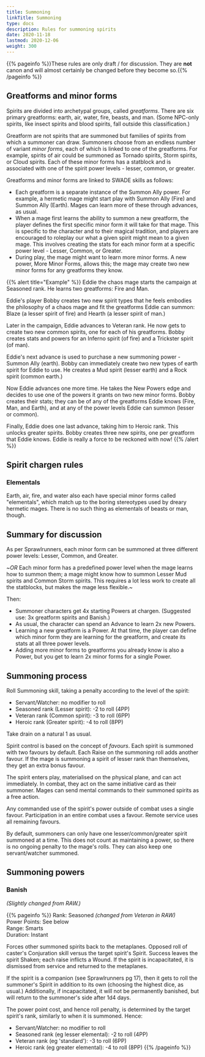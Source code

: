 ```yaml
---
title: Summoning
linkTitle: Summoning
type: docs
description: Rules for summoning spirits
date: 2020-11-18
lastmod: 2020-12-06
weight: 300
---
```


{{% pageinfo %}}These rules are only draft / for discussion. They are **not** canon and will almost certainly be changed before they become so.{{% /pageinfo %}} 

## Greatforms and minor forms

Spirits are divided into archetypal groups, called *greatforms*. There are six primary greatforms: earth, air, water, fire, beasts, and man. (Some NPC-only spirits, like insect spirits and blood spirits, fall outside this classification.)

Greatform are not spirits that are summoned but families of spirits from which a summoner can draw. Summoners choose from an endless number of variant *minor forms*, each of which is linked to one of the greatforms. For example, spirits of air could be summoned as Tornado spirits, Storm spirits, or Cloud spirits. Each of these minor forms has a statblock and is associated with one of the spirit power levels - lesser, common, or greater.

Greatforms and minor forms are linked to SWADE skills as follows: 

* Each greatform is a separate instance of the Summon Ally power. For example, a hermetic mage might start play with Summon Ally (Fire) and Summon Ally (Earth). Mages can learn more of these through advances, as usual.
* When a mage first learns the ability to summon a new greatform, the player defines the first specific minor form it will take for that mage. This is specific to the character and to their magical tradition, and players are encouraged to roleplay our what a given spirit might mean to a given mage. This involves creating the stats for each minor form at a specific power level - Lesser, Common, or Greater.
* During play, the mage might want to learn more minor forms. A new power, More Minor Forms, allows this; the mage may create two new minor forms for any greatforms they know.

{{% alert title="Example" %}}
Eddie the chaos mage starts the campaign at Seasoned rank. He learns two greatforms: Fire and Man.

Eddie's player Bobby creates two new spirit types that he feels embodies the philosophy of a chaos mage and fit the greatforms Eddie can summon: Blaze (a lesser spirit of fire) and Hearth (a lesser spirit of man.)

Later in the campaign, Eddie advances to Veteran rank. He now gets to create two new common spirits, one for each of his greatforms. Bobby creates stats and powers for an Inferno spirit (of fire) and a Trickster spirit (of man).

Eddie's next advance is used to purchase a new summoning power - Summon Ally (earth). Bobby can immediately create two new types of earth spirit for Eddie to use. He creates a Mud spirit (lesser earth) and a Rock spirit (common earth.)

Now Eddie advances one more time. He takes the New Powers edge and decides to use one of the powers it grants on two new minor forms. Bobby creates their stats; they can be of any of the greatforms Eddie knows (Fire, Man, and Earth), and at any of the power levels Eddie can summon (lesser or common).

Finally, Eddie does one last advance, taking him to Heroic rank. This unlocks greater spirits. Bobby creates three new spirits, one per greatform that Eddie knows. Eddie is really a force to be reckoned with now!
{{% /alert %}} 

## Spirit chargen rules



### Elementals

Earth, air, fire, and water also each have special minor forms called "elementals", which match up to the boring stereotypes used by dreary hermetic mages. There is no such thing as elementals of beasts or man, though.



## Summary for discussion

As per Sprawlrunners, each minor form can be summoned at three different power levels: Lesser, Common, and Greater. 

~*OR* Each minor form has a predefined power level when the mage learns how to summon them; a mage might know how to summon Lesser Mud spirits and Common Storm spirits. This requires a lot less work to create all the statblocks, but makes the mage less flexible.~

Then:

* Summoner characters get 4x starting Powers at chargen. (Suggested use: 3x greatform spirits and Banish.)
* As usual, the character can spend an Advance to learn 2x new Powers.
* Learning a new greatform is a Power. At that time, the player can define which minor form they are learning for the greatform, and create its stats at all three power levels.
* Adding more minor forms to greatforms you already know is also a Power, but you get to learn 2x minor forms for a single Power.

## Summoning process

Roll Summoning skill, taking a penalty according to the level of the spirit:

* Servant/Watcher: no modifier to roll
* Seasoned rank (Lesser spirit): -2 to roll (4PP)
* Veteran rank (Common spirit): -3 to roll (6PP)
* Heroic rank (Greater spirit): -4 to roll (8PP)

Take drain on a natural 1 as usual.

Spirit control is based on the concept of *favours*. Each spirit is summoned with two favours by default. Each Raise on the summoning roll adds another favour. If the mage is summoning a spirit of lesser rank than themselves, they get an extra bonus favour.

The spirit enters play, materialised on the physical plane, and can act immediately. In combat, they act on the same initiative card as their summoner. Mages can send mental commands to their summoned spirits as a free action.

Any commanded use of the spirit's power outside of combat uses a single favour. Participation in an entire combat uses a favour. Remote service uses all remaining favours.

By default, summoners can only have one lesser/common/greater spirit summoned at a time. This does not count as maintaining a power, so there is no ongoing penalty to the mage's rolls. They can also keep one servant/watcher summoned.

## Summoning powers

### Banish

*(Slightly changed from RAW.)*

{{% pageinfo %}}
Rank: Seasoned *(changed from Veteran in RAW)*\
Power Points: See below \
Range: Smarts \
Duration: Instant 

Forces other summoned spirits back to the metaplanes. Opposed roll of caster's Conjuration skill versus the target spirit's Spirit. Success leaves the spirit Shaken; each raise inflicts a Wound. If the spirit is incapacitated, it is dismissed from service and returned to the metaplanes.

If the spirit is a companion (see Sprawlrunners pg 17), then it gets to roll the summoner's Spirit in addition to its own (choosing the highest dice, as usual.) Additionally, if incapacitated, it will not be permanently banished, but will return to the summoner's side after 1d4 days.

The power point cost, and hence roll penalty, is determined by the target spirit's rank, similarly to when it is summoned. Hence:

* Servant/Watcher: no modifier to roll
* Seasoned rank (eg lesser elemental): -2 to roll (4PP)
* Veteran rank (eg 'standard'): -3 to roll (6PP)
* Heroic rank (eg greater elemental): -4 to roll (8PP)
{{% /pageinfo %}} 
